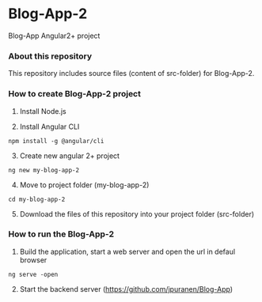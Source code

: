 # Blog-App-2
Blog-App Angular2+ project

### About this repository

This repository includes source files (content of src-folder) for Blog-App-2. 

### How to create Blog-App-2 project


1. Install Node.js

2. Install Angular CLI
```
npm install -g @angular/cli
```

3. Create new angular 2+ project
```
ng new my-blog-app-2
```
4. Move to project folder (my-blog-app-2)
```
cd my-blog-app-2
```
5. Download the files of this repository into your project folder (src-folder)

### How to run the Blog-App-2

1. Build the application, start a web server and open the url in defaul browser
```
ng serve -open 
```
2. Start the backend server (https://github.com/jpuranen/Blog-App)
